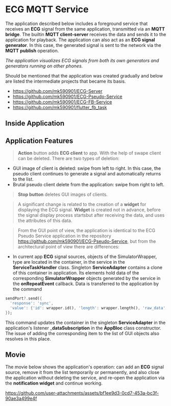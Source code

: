 # ECG MQTT Service

The application described below includes a foreground service that receives an __ECG__ signal from the same application, transmitted via an __MQTT bridge__. The builtin __MQTT client-server__ receives the data and sends it to the application for playback. The application can also act as an __ECG signal generator__. In this case, the generated signal is sent to the network via the __MQTT__ __publish__ operation.

_The application visualizes ECG signals from both its own generators and generators running on other phones._

Should be mentioned that the application was created gradually and below are listed the intermediate projects that became its basis.

* https://github.com/mk590901/ECG-Server
* https://github.com/mk590901/ECG-Pseudo-Service
* https://github.com/mk590901/ECG-FB-Service
* https://github.com/mk590901/flutter_fb_task

## Inside Application



## Application Features

> __Action__ button adds __ECG client__ to app. With the help of swape client can be deleted. There are two types of deletion:
* GUI image of client is deleted: swipe from left to right. In this case, the pseudo client continues to generate a signal and automatically returns to the list.
* Brutal pseudo client delete from the application: swipe from right to left.
>__Stop button__ deletes GUI images of clients.

> A significant change is related to the creation of a __widget__ for displaying the ECG signal. __Widget__ is created not in advance, before the signal display process startsbut after receiving the data, and uses the attributes of this data.

> From the GUI point of view, the application is identical to the ECG Pseudo Service application in the repository https://github.com/mk590901/ECG-Pseudo-Service, but from the architectural point of view there are differences:

* In current app __ECG__ signal sources, objects of the SimulatorWrapper, type are located in the container, in the service in the __ServiceTaskHandler__ class. Singleton __ServiceAdapter__ contains a clone of this container in application. Its elements hold data of the corresponding __SimulatorWrapper__ objects generated by the service in the __onRepeatEvent__ callback. Data is transferred to the application by the command

```dart
sendPort?.send({
  'response': 'sync',
  'value': {'id': wrapper.id(), 'length': wrapper.length(), 'raw_data': rawData, }, ,
});
```

This command updates the container in the singleton __ServiceAdapter__ in the application's listener ___dataSubscription__ in the __AppBloc__ class constructor. The issue of adding the corresponding item to the list of GUI objects also resolves in this place.
 
## Movie

The movie below shows the application's operation: can add an __ECG__ signal source, remove it from the list temporarily or permanently, and also close the application without deleting the service, and re-open the application via the __notification widget__ and continue working.

https://github.com/user-attachments/assets/bf1ee9d3-0cd7-453a-bc3f-90ae3a499e4f





